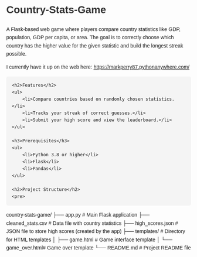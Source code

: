 <!DOCTYPE html>
<html lang="en">
<head>
    <meta charset="UTF-8">
    <meta name="viewport" content="width=device-width, initial-scale=1.0">
    <title>Country-Stats-Game</title>
    <style>
        body {
            font-family: Arial, sans-serif;
            line-height: 1.6;
            margin: 20px;
        }
        pre {
            font-family: monospace;
            background-color: #f4f4f4;
            padding: 15px;
            border-radius: 5px;
            overflow-x: auto;
        }
        h1, h2, h3 {
            color: #333;
        }
    </style>
</head>
<body>
    <h1>Country-Stats-Game</h1>
    <p>
        A Flask-based web game where players compare country statistics like GDP, population, GDP per capita, or area. 
        The goal is to correctly choose which country has the higher value for the given statistic and build the longest streak possible.
    </p>
    <p>
        I currently have it up on the web here: 
        <a href="https://markperry87.pythonanywhere.com/" target="_blank">https://markperry87.pythonanywhere.com/</a>
    </p>

    <h2>Features</h2>
    <ul>
        <li>Compare countries based on randomly chosen statistics.</li>
        <li>Tracks your streak of correct guesses.</li>
        <li>Submit your high score and view the leaderboard.</li>
    </ul>

    <h3>Prerequisites</h3>
    <ul>
        <li>Python 3.8 or higher</li>
        <li>Flask</li>
        <li>Pandas</li>
    </ul>

    <h2>Project Structure</h2>
    <pre>
country-stats-game/
├── app.py            # Main Flask application
├── cleaned_stats.csv # Data file with country statistics
├── high_scores.json  # JSON file to store high scores (created by the app)
├── templates/        # Directory for HTML templates
│   ├── game.html     # Game interface template
│   └── game_over.html# Game over template
└── README.md         # Project README file
    </pre>
</body>
</html>
